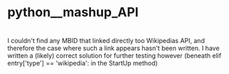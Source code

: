 # python__mashup_API


# 
I couldn't find any MBID that linked directly too Wikipedias API, and therefore the case where such a link appears hasn't been written. I have written a (likely) correct solution for further testing however (beneath elif entry['type'] == 'wikipedia': in the StartUp method)